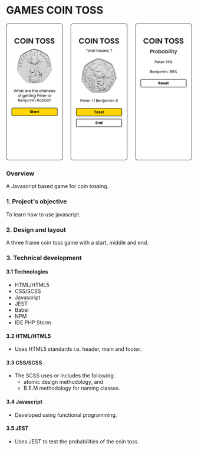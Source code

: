 # GAMES COIN TOSS

![games coin toss](./assets/images/games-coin-toss.png)

### Overview
A Javascript based game for coin tossing.

### 1. Project's objective
To learn how to use javascript.

### 2. Design and layout
A three frame coin toss game with a start, middle and end.

### 3. Technical development

#### 3.1 Technologies
- HTML/HTML5
- CSS/SCSS
- Javascript
- JEST
- Babel
- NPM
- IDE PHP Storm

#### 3.2 HTML/HTML5
- Uses HTML5 standards i.e. header, main and footer.

#### 3.3 CSS/SCSS
- The SCSS uses or includes the following:
    - atomic design methodology, and
    - B.E.M methodology for naming classes.

#### 3.4 Javascript
- Developed using functional programming.

#### 3.5 JEST
- Uses JEST to test the probabilities of the coin toss.
